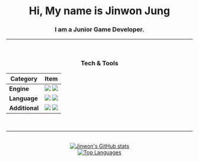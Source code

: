 <h1 align="center">
    Hi, My name is Jinwon Jung
</h1>
<h3 align="center">
    I am a Junior Game Developer.
</h3>

---

<br/>

<h3 align="center">
    Tech & Tools
</h3>

<table align="center">
  <thead>
    <tr>
      <th>Category</th>
      <th>Item</th>
    </tr>
  </thead>
  <tbody>
    <tr>
      <td><strong>Engine</strong></td>
      <td>
        <img src="https://img.shields.io/badge/Unity-blue" /> 
        <img src="https://img.shields.io/badge/Unreal-blue" />
      </td>
    </tr>
    <tr>
      <td><strong>Language</strong></td>
      <td>
        <img src="https://img.shields.io/badge/C++-blue" /> 
        <img src="https://img.shields.io/badge/C♯-blue" />
      </td>
    </tr>
    <tr>
      <td><strong>Additional</strong></td>
      <td>
        <img src="https://img.shields.io/badge/Aesprite-blue" /> 
        <img src="https://img.shields.io/badge/Blender-blue" />
      </td>
    </tr>
  </tbody>
</table>

<br/>

---

<br/>

<div align="center">
    <a href="https://github.com/anuraghazra/github-readme-stats">
      <img src="https://github-readme-stats.vercel.app/api?username=JoungJinwon&show_icons=true&theme=tokyonight" alt="Jinwon's GitHub stats" />
    </a>
    <br/>
    <a href="https://github.com/anuraghazra/github-readme-stats">
      <img src="https://github-readme-stats.vercel.app/api/top-langs/?username=JoungJinwon" alt="Top Languages" />
    </a>
</div>

<!--
**JoungJinwon/JoungJinwon** is a ✨ _special_ ✨ repository because its `README.md` (this file) appears on your GitHub profile.

Here are some ideas to get you started:

- 🔭 I’m currently working on ... 
- 🌱 I’m currently learning ...
- 👯 I’m looking to collaborate on ...
- 🤔 I’m looking for help with ...
- 💬 Ask me about ...
- 📫 How to reach me: ...
- 😄 Pronouns: ...
- ⚡ Fun fact: ...
-->
